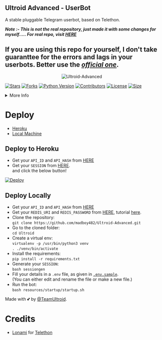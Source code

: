 ## Ultroid Advanced - UserBot
A stable pluggable Telegram userbot, based on Telethon.

<b><i>Note :- 
This is not the real repository, just made it with some changes for myself.....
For real repo, visit [HERE](https://github.com/TeamUltroid/Ultroid)</i></b>

## If you are using this repo for yourself, I don't take guaranttee for the errors and lags in your userbots. Better use the <b><i><u>[official one](https://github.com/TeamUltroid/Ultroid)</u></i></b>.

<p align="center">
  <img src="./resources/extras/logo_rdm.png" alt="Ultroid-Advanced">
</p>

[![Stars](https://img.shields.io/github/stars/madboy482/Ultroid-Advanced?style=social)](https://github.com/madboy482/Ultroid-Advanced/stargazers)
[![Forks](https://img.shields.io/github/forks/madboy482/Ultroid-Advanced?style=social)](https://github.com/madboy482/Ultroid-Advanced/fork)
[![Python Version](https://img.shields.io/badge/Python-v3.9-blue)](https://www.python.org/)
[![Contributors](https://img.shields.io/github/contributors/madboy482/Ultroid-Advanced)](https://github.com/madboy482/Ultroid-Advanced/graphs/contributors)
[![License](https://img.shields.io/badge/License-AGPL-blue)](https://github.com/madboy482/Ultroid-Advanced/blob/main/LICENSE)
[![Size](https://img.shields.io/github/repo-size/madboy482/Ultroid-Advanced)](https://github.com/madboy482/Ultroid-Advanced/)

<details>
<summary>More Info</summary>
<br>
  Documentation soon..  <br />
</details>

# Deploy 
- [Heroku](https://github.com/TeamUltroid/Ultroid#Deploy-to-Heroku)
- [Local Machine](https://github.com/madboy482/Ultroid-Advanced#Deploy-Locally)

## Deploy to Heroku
- Get your `API_ID` and `API_HASH` from [HERE](https://my.telegram.org/)    
- Get your `SESSION` from [HERE](https://repl.it/@TeamUltroid/UltroidStringSession#main.py).   
and click the below button!  <br />  

[![Deploy](https://www.herokucdn.com/deploy/button.svg)](https://dashboard.heroku.com/new?button-url=https%3A%2F%2Fgithub.com%2Fmadboy482%2FUltroid-Advanced&template=https%3A%2F%2Fgithub.com%2Fmadboy482%2FUltroid-Advanced)

## Deploy Locally
- Get your `API_ID` and `API_HASH` from [HERE](https://my.telegram.org/)
- Get your `REDIS_URI` and `REDIS_PASSWORD` from [HERE](https://redislabs.com), tutorial [here](./resources/extras/redistut.md).
- Clone the repository: <br />
`git clone https://github.com/madboy482/Ultroid-Advanced.git`
- Go to the cloned folder: <br />
`cd Ultroid`
- Create a virtual env:   <br />
`virtualenv -p /usr/bin/python3 venv`   
`. ./venv/bin/activate`
- Install the requirements:   <br />
`pip install -r requirements.txt`   
- Generate your `SESSION`:   
`bash sessiongen`
- Fill your details in a `.env` file, as given in [`.env.sample`](https://github.com/madboy482/Ultroid-Advanced/blob/main/.env.sample).    
(You can either edit and rename the file or make a new file.)
- Run the bot:   
`bash resources/startup/startup.sh`

Made with 💕 by [@TeamUltroid](https://t.me/TeamUltroid). <br />

# Credits
* [Lonami](https://github.com/LonamiWebs/) for [Telethon](https://github.com/LonamiWebs/Telethon)

